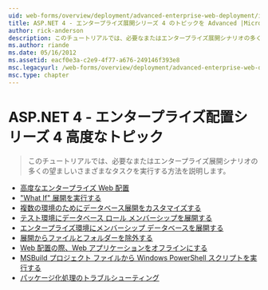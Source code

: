 ```yaml
---
uid: web-forms/overview/deployment/advanced-enterprise-web-deployment/index
title: ASP.NET 4 - エンタープライズ展開シリーズ 4 のトピックを Advanced |Microsoft Docs
author: rick-anderson
description: このチュートリアルでは、必要なまたはエンタープライズ展開シナリオの多くの望ましいさまざまなタスクを実行する方法を説明します。
ms.author: riande
ms.date: 05/16/2012
ms.assetid: eacf0e3a-c2e9-4f77-a676-249146f393e8
msc.legacyurl: /web-forms/overview/deployment/advanced-enterprise-web-deployment
msc.type: chapter
---
```

<a name="aspnet-4---enterprise-deployment-series-4-advanced-topics"></a>ASP.NET 4 - エンタープライズ配置シリーズ 4 高度なトピック
====================
> このチュートリアルでは、必要なまたはエンタープライズ展開シナリオの多くの望ましいさまざまなタスクを実行する方法を説明します。


- [高度なエンタープライズ Web 配置](advanced-enterprise-web-deployment.md)
- ["What If" 展開を実行する](performing-a-what-if-deployment.md)
- [複数の環境のためにデータベース展開をカスタマイズする](customizing-database-deployments-for-multiple-environments.md)
- [テスト環境にデータベース ロール メンバーシップを展開する](deploying-database-role-memberships-to-test-environments.md)
- [エンタープライズ環境にメンバーシップ データベースを展開する](deploying-membership-databases-to-enterprise-environments.md)
- [展開からファイルとフォルダーを除外する](excluding-files-and-folders-from-deployment.md)
- [Web 配置の際、Web アプリケーションをオフラインにする](taking-web-applications-offline-with-web-deploy.md)
- [MSBuild プロジェクト ファイルから Windows PowerShell スクリプトを実行する](running-windows-powershell-scripts-from-msbuild-project-files.md)
- [パッケージ化処理のトラブルシューティング](troubleshooting-the-packaging-process.md)
